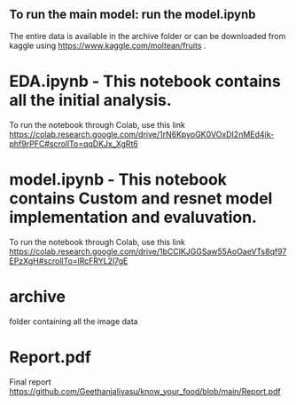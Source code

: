 ## To run the main model: run the model.ipynb

The entire data is available in the archive folder or can be downloaded from kaggle using https://www.kaggle.com/moltean/fruits .

# EDA.ipynb - This notebook contains all the initial analysis.
To run the notebook through Colab, use this link
https://colab.research.google.com/drive/1rN6KpyoGK0VOxDI2nMEd4ik-phf9rPFC#scrollTo=qqDKJx_XgRt6

# model.ipynb - This notebook contains Custom and resnet model implementation and evaluvation.
To run the notebook through Colab, use this link
https://colab.research.google.com/drive/1bCClKJGGSaw55AoOaeVTs8qf97EPzXgH#scrollTo=lRcFRYL2l7gE

# archive
folder containing all the image data

# Report.pdf
Final report 
https://github.com/Geethanjalivasu/know_your_food/blob/main/Report.pdf
